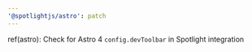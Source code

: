 ```yaml
---
'@spotlightjs/astro': patch
---
```


ref(astro): Check for Astro 4 `config.devToolbar` in Spotlight integration
